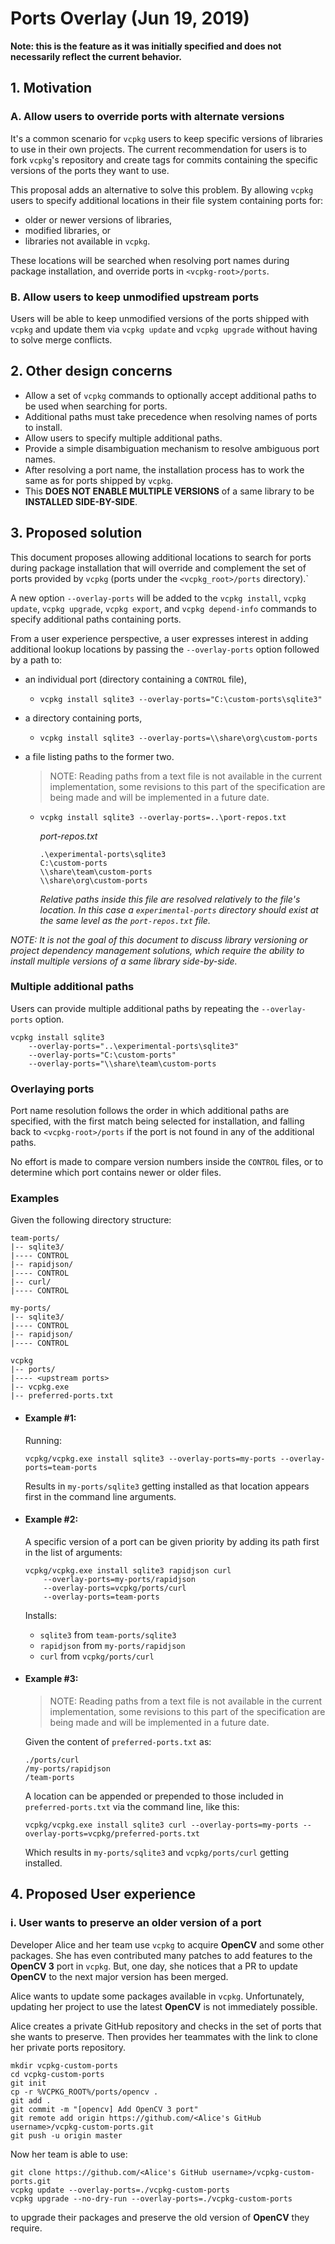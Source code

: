 # Ports Overlay (Jun 19, 2019)

**Note: this is the feature as it was initially specified and does not necessarily reflect the current behavior.**

## 1. Motivation

### A. Allow users to override ports with alternate versions

It's a common scenario for `vcpkg` users to keep specific versions of libraries to use in their own projects. The current recommendation for users is to fork `vcpkg`'s repository and create tags for commits containing the specific versions of the ports they want to use.

This proposal adds an alternative to solve this problem. By allowing `vcpkg` users to specify additional locations in their file system containing ports for:

  * older or newer versions of libraries,
  * modified libraries, or
  * libraries not available in `vcpkg`.

These locations will be searched when resolving port names during package installation, and override ports in `<vcpkg-root>/ports`.

### B. Allow users to keep unmodified upstream ports

Users will be able to keep unmodified versions of the ports shipped with `vcpkg` and update them via `vcpkg update` and `vcpkg upgrade` without having to solve merge conflicts.


## 2. Other design concerns

* Allow a set of `vcpkg` commands to optionally accept additional paths to be used when searching for ports.
* Additional paths must take precedence when resolving names of ports to install.
* Allow users to specify multiple additional paths.
* Provide a simple disambiguation mechanism to resolve ambiguous port names.
* After resolving a port name, the installation process has to work the same as for ports shipped by `vcpkg`.
* This **DOES NOT ENABLE MULTIPLE VERSIONS** of a same library to be **INSTALLED SIDE-BY-SIDE**.


## 3. Proposed solution

This document proposes allowing additional locations to search for ports during package installation that will override and complement the set of ports provided by `vcpkg` (ports under the `<vcpkg_root>/ports` directory).`

A new option `--overlay-ports` will be added to the `vcpkg install`, `vcpkg update`, `vcpkg upgrade`, `vcpkg export`, and `vcpkg depend-info` commands to specify additional paths containing ports. 

From a user experience perspective, a user expresses interest in adding additional lookup locations by passing the `--overlay-ports` option followed by a path to:

* an individual port (directory containing a `CONTROL` file),
  * `vcpkg install sqlite3 --overlay-ports="C:\custom-ports\sqlite3"`

* a directory containing ports,
  * `vcpkg install sqlite3 --overlay-ports=\\share\org\custom-ports`

* a file listing paths to the former two.
  > NOTE: Reading paths from a text file is not available in the current implementation, some revisions to this part of the specification are being made and will be implemented in a future date.
  
  * `vcpkg install sqlite3 --overlay-ports=..\port-repos.txt`

    _port-repos.txt_
    
    ```
    .\experimental-ports\sqlite3
    C:\custom-ports
    \\share\team\custom-ports
    \\share\org\custom-ports
    ```
    *Relative paths inside this file are resolved relatively to the file's location. In this case a `experimental-ports` directory should exist at the same level as the `port-repos.txt` file.*

_NOTE: It is not the goal of this document to discuss library versioning or project dependency management solutions, which require the ability to install multiple versions of a same library side-by-side._ 

### Multiple additional paths 

Users can provide multiple additional paths by repeating the `--overlay-ports` option.

```
vcpkg install sqlite3 
    --overlay-ports="..\experimental-ports\sqlite3" 
    --overlay-ports="C:\custom-ports" 
    --overlay-ports="\\share\team\custom-ports
```

### Overlaying ports

Port name resolution follows the order in which additional paths are specified, with the first match being selected for installation, and falling back to `<vcpkg-root>/ports` if the port is not found in any of the additional paths.

No effort is made to compare version numbers inside the `CONTROL` files, or to determine which port contains newer or older files.

### Examples

Given the following directory structure:

  ```
  team-ports/
  |-- sqlite3/
  |---- CONTROL
  |-- rapidjson/
  |---- CONTROL
  |-- curl/
  |---- CONTROL

  my-ports/
  |-- sqlite3/
  |---- CONTROL
  |-- rapidjson/
  |---- CONTROL

  vcpkg
  |-- ports/
  |---- <upstream ports>
  |-- vcpkg.exe
  |-- preferred-ports.txt
  ```
* #### Example #1:

  Running:

  ```
  vcpkg/vcpkg.exe install sqlite3 --overlay-ports=my-ports --overlay-ports=team-ports
  ```

  Results in `my-ports/sqlite3` getting installed as that location appears first in the command line arguments.

* #### Example #2:
  
  A specific version of a port can be given priority by adding its path first in the list of arguments:

  ```
  vcpkg/vcpkg.exe install sqlite3 rapidjson curl 
      --overlay-ports=my-ports/rapidjson 
      --overlay-ports=vcpkg/ports/curl
      --overlay-ports=team-ports
  ```

  Installs:
    * `sqlite3` from `team-ports/sqlite3`
    * `rapidjson` from `my-ports/rapidjson`
    * `curl` from `vcpkg/ports/curl`

* #### Example #3:

  > NOTE: Reading paths from a text file is not available in the current implementation, some revisions to this part of the specification are being made and will be implemented in a future date.
  
  Given the content of `preferred-ports.txt` as:

  ```
  ./ports/curl
  /my-ports/rapidjson
  /team-ports
  ```

  A location can be appended or prepended to those included in `preferred-ports.txt` via the command line, like this:

  ```
  vcpkg/vcpkg.exe install sqlite3 curl --overlay-ports=my-ports --overlay-ports=vcpkg/preferred-ports.txt
  ```

  Which results in `my-ports/sqlite3` and `vcpkg/ports/curl` getting installed.


## 4. Proposed User experience

### i. User wants to preserve an older version of a port

Developer Alice and her team use `vcpkg` to acquire **OpenCV** and some other packages. She has even contributed many patches to add features to the **OpenCV 3** port in `vcpkg`. But, one day, she notices that a PR to update **OpenCV** to the next major version has been merged. 

Alice wants to update some packages available in `vcpkg`. Unfortunately, updating her project to use the latest **OpenCV** is not immediately possible. 

Alice creates a private GitHub repository and checks in the set of ports that she wants to preserve. Then provides her teammates with the link to clone her private ports repository.

```
mkdir vcpkg-custom-ports
cd vcpkg-custom-ports
git init 
cp -r %VCPKG_ROOT%/ports/opencv .
git add .
git commit -m "[opencv] Add OpenCV 3 port"
git remote add origin https://github.com/<Alice's GitHub username>/vcpkg-custom-ports.git
git push -u origin master
```

Now her team is able to use: 

```
git clone https://github.com/<Alice's GitHub username>/vcpkg-custom-ports.git
vcpkg update --overlay-ports=./vcpkg-custom-ports
vcpkg upgrade --no-dry-run --overlay-ports=./vcpkg-custom-ports
``` 

to upgrade their packages and preserve the old version of **OpenCV** they require.
